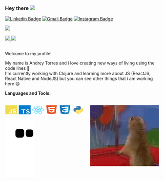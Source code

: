 ### Hey there <img src="https://media.giphy.com/media/hvRJCLFzcasrR4ia7z/giphy.gif" width="25px">

[![Linkedin Badge](https://img.shields.io/badge/-Andrey%20Torres-2867b2?style=flat-square&logo=Linkedin&logoColor=white&link=https://www.linkedin.com/in/andrey-torres-de-lima-8a6a8b145/)](https://www.linkedin.com/in/andrey-torres-de-lima-8a6a8b145/)
[![Gmail Badge](https://img.shields.io/badge/-Andreytdl@gmail.com-B23121?style=flat-square&logo=Gmail&logoColor=red&link=mailto:andreytdl@gmail.com)](mailto:andreytdl@gmail.com)
[![Instagram Badge](https://img.shields.io/badge/-Andrey%20Codes-833AB4?style=flat-square&logo=Instagram&logoColor=white&link=https://www.instagram.com/andreycodes/)](https://www.instagram.com/andreycodes/)

![](https://visitor-badge.glitch.me/badge?page_id=andreytdl.andreytdl)

 <div>
  <a href="https://github.com/andreytdl">
    <img height="180em" src="https://github-readme-stats.vercel.app/api?username=andreytdl&show_icons=true&theme=dracula&include_all_commits=true&count_private=true"/>
    <img height="180em" src="https://github-readme-stats.vercel.app/api/top-langs/?username=andreytdl&layout=compact&langs_count=16&theme=dracula"/>
  </a>
</div>

<br />

Welcome to my profile!

My name is Andrey Torres and i love creating new ways of living using the code lines :rocket: <br>
I'm currently working with Clojure and learning more about JS (ReactJS, React Native and NodeJS) but you can see other things that i am working here :smile:

**Languages and Tools:**

<div style="display: inline_block"><br>
  <img align="center" alt="Js" height="30" width="40" src="https://raw.githubusercontent.com/devicons/devicon/master/icons/javascript/javascript-plain.svg">
  <img align="center" alt="Ts" height="30" width="40" src="https://raw.githubusercontent.com/devicons/devicon/master/icons/typescript/typescript-plain.svg">
  <img align="center" alt="React" height="30" width="40" src="https://raw.githubusercontent.com/devicons/devicon/master/icons/react/react-original.svg">
  <img align="center" alt="HTML" height="30" width="40" src="https://raw.githubusercontent.com/devicons/devicon/master/icons/html5/html5-original.svg">
  <img align="center" alt="CSS" height="30" width="40" src="https://raw.githubusercontent.com/devicons/devicon/master/icons/css3/css3-original.svg">
  <img align="center" alt="Python" height="30" width="40" src="https://raw.githubusercontent.com/devicons/devicon/master/icons/python/python-original.svg">
  <img align="right" alt="yoda" src="https://github.com/andreytdl/andreytdl/blob/master/squirrel.gif?raw=true">
</div>

![Snake animation](https://github.com/andreytdl/andreytdl/blob/output/github-contribution-grid-snake.svg)

